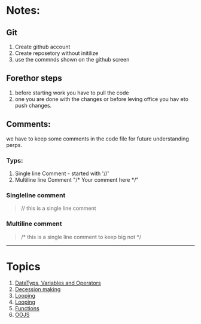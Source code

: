 # Notes:

## Git
1. Create github account
1. Create reposetory without initilize 
2. use the commnds shown on the github screen

## Forethor steps
 1. before starting work you have to pull the code
 1. one you are done with the changes or before leving office you hav eto push changes.


## Comments:
we have to keep some comments in the code file for future understanding perps.
### Typs:
1. Single line Comment - started with '//'
1. Multiline line Comment "/* Your comment here */"

### Singleline comment
> // this is a single line comment

### Multiline comment
> /* 
> this is a single line comment 
> to keep big not
> */

---
# Topics
1. [DataTyps, Variables and Operators](Topic-1.md)
1. [Decession making](Topic-2.md)
1. [Looping](Topic-3.md)
1. [Looping](Topic-4.md)
1. [Functions](Topic-5.md)
1. [OOJS](Topic-6.md)

